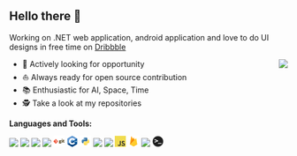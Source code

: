 ## Hello there 👋
Working on .NET web application, android application and love to do UI designs in free time on [Dribbble](https://dribbble.com/Jaspreet_Sidhu)

<img align="right" src="https://github-readme-stats.vercel.app/api?username=jaspreetsidhu3&show_icon=true&hide_title=true&line_height=14&hide_border=true" />

* 💼 Actively looking for opportunity
* ⛵ Always ready for open source contribution
* 📚 Enthusiastic for AI, Space, Time 
* 🕵 Take a look at my repositories

**Languages and Tools:**  


<code><img height="20" src="https://img.icons8.com/color/48/000000/java-coffee-cup-logo.png"/></code>
<code><img height="20" src="https://img.icons8.com/fluent/48/000000/android-os.png"/></code>
<code><img height="20" src="https://upload.wikimedia.org/wikipedia/commons/thumb/1/10/CSS3_and_HTML5_logos_and_wordmarks.svg/791px-CSS3_and_HTML5_logos_and_wordmarks.svg.png"></code>
<code><img height="20" src="https://img.icons8.com/officel/50/000000/php-logo.png"/></code>
<code><img height="20" src="https://raw.githubusercontent.com/github/explore/80688e429a7d4ef2fca1e82350fe8e3517d3494d/topics/git/git.png"></code>
<code><img height="20" src="https://raw.githubusercontent.com/github/explore/80688e429a7d4ef2fca1e82350fe8e3517d3494d/topics/cpp/cpp.png"></code>
<code><img height="20" src="https://raw.githubusercontent.com/github/explore/80688e429a7d4ef2fca1e82350fe8e3517d3494d/topics/python/python.png"></code>
<code><img height="20" src="https://img.icons8.com/ultraviolet/48/000000/react.png"/></code>
<code><img height="20" src="https://img.icons8.com/color/48/000000/flutter.png"/></code>
<code><img height="20" src="https://raw.githubusercontent.com/github/explore/80688e429a7d4ef2fca1e82350fe8e3517d3494d/topics/javascript/javascript.png"></code>
<code><img height="20" src="https://raw.githubusercontent.com/github/explore/80688e429a7d4ef2fca1e82350fe8e3517d3494d/topics/firebase/firebase.png"></code>
<code><img height="20" src="https://img.icons8.com/ios-filled/40/000000/mysql-logo.png"/></code>
<code><img height="20" src="https://raw.githubusercontent.com/github/explore/80688e429a7d4ef2fca1e82350fe8e3517d3494d/topics/terminal/terminal.png"></code>

